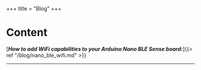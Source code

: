 +++
title = "Blog"
+++

# Content 

[***How to add WiFi capabilities to your Arduino Nano BLE Sense board:***]{{< ref "/blog/nano_ble_wifi.md" >}}

<hr/>
